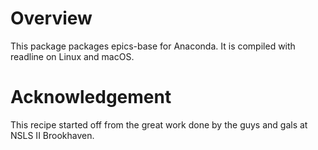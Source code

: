 # Overview
This package packages epics-base for Anaconda. It is compiled with readline on Linux and macOS.

# Acknowledgement
This recipe started off from the great work done by the guys and gals at NSLS II Brookhaven.
